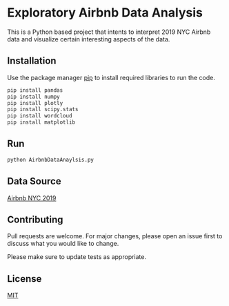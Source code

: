 # Exploratory Airbnb Data Analysis

This is a Python based project that intents to interpret 2019 NYC Airbnb data and visualize certain interesting aspects of the data.

## Installation

Use the package manager [pip](https://pip.pypa.io/en/stable/) to install required libraries to run the code.

```bash
pip install pandas
pip install numpy
pip install plotly
pip install scipy.stats
pip install wordcloud
pip install matplotlib
```

## Run

```bash
python AirbnbDataAnaylsis.py
```

## Data Source
[Airbnb NYC 2019](https://www.kaggle.com/dgomonov/new-york-city-airbnb-open-data)

## Contributing
Pull requests are welcome. For major changes, please open an issue first to discuss what you would like to change.

Please make sure to update tests as appropriate.

## License
[MIT](https://choosealicense.com/licenses/mit/)